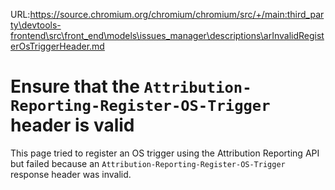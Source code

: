 URL:https://source.chromium.org/chromium/chromium/src/+/main:third_party\devtools-frontend\src\front_end\models\issues_manager\descriptions\arInvalidRegisterOsTriggerHeader.md
# Ensure that the `Attribution-Reporting-Register-OS-Trigger` header is valid

This page tried to register an OS trigger using the Attribution Reporting API
but failed because an `Attribution-Reporting-Register-OS-Trigger` response
header was invalid.
